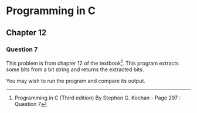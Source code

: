 # Programming in C
## Chapter 12
### Question 7

This problem is from chapter 12 of the textbook[^1]. This program extracts some bits from a bit string and returns the extracted bits.

You may wish to run the program and compare its output.


[^1]: Programming in C (Third edition) By Stephen G. Kochan - Page 297 : Question 7